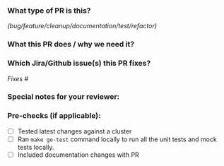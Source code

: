 ### What type of PR is this?
_(bug/feature/cleanup/documentation/test/refactor)_


### What this PR does / why we need it?

### Which Jira/Github issue(s) this PR fixes?

_Fixes #_

### Special notes for your reviewer:

### Pre-checks (if applicable):
- [ ] Tested latest changes against a cluster
- [ ] Ran `make go-test` command locally to run all the unit tests and mock tests locally.
- [ ] Included documentation changes with PR
